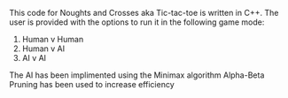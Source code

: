 This code for Noughts and Crosses aka Tic-tac-toe is written in C++. The user is provided with the options to run it in the following game mode:
1) Human v Human
2) Human v AI
3) AI v AI

 The AI has been implimented using the Minimax algorithm Alpha-Beta Pruning has been used to increase efficiency

